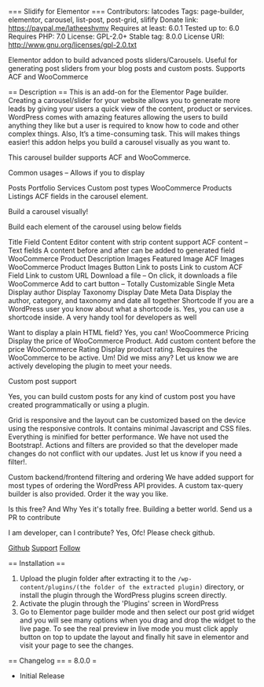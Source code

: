 === Slidify for Elementor ===
Contributors: latcodes
Tags: page-builder, elementor, carousel, list-post, post-grid, slifify
Donate link: https://paypal.me/latheeshvmv
Requires at least: 6.0.1
Tested up to: 6.0
Requires PHP: 7.0
License: GPL-2.0+
Stable tag: 8.0.0
License URI: http://www.gnu.org/licenses/gpl-2.0.txt

Elementor addon to build advanced posts sliders/Carousels. Useful for generating post sliders from your blog posts and custom posts. Supports ACF and WooCommerce

== Description ==
This is an add-on for the Elementor Page builder. Creating a carousel/slider for your website allows you to generate more leads by giving your users a quick view of the content, product or services. WordPress comes with amazing features allowing the users to build anything they like but a user is required to know how to code and other complex things. Also, It’s a time-consuming task. This will makes things easier! this addon helps you build a carousel visually as you want to. 

This carousel builder supports ACF and WooCommerce.

Common usages – Allows if you to display

Posts
Portfolio
Services
Custom post types
WooCommerce Products
Listings
ACF fields in the carousel element.

Build a carousel visually!

Build each element of the carousel using below fields

Title Field
Content 
Editor content with strip content support
ACF content – Text fields
A content before and after can be added to generated field
WooCommerce Product Description 
Images
Featured Image
ACF Images
WooCommerce Product Images
Button
Link to posts
Link to custom ACF Field
Link to custom URL
Download a file – On click, it downloads a file
WooCommerce Add to cart button – Totally Customizable
Single Meta
Display author
Display Taxonomy
Display Date
Meta Data
Display the author, category, and taxonomy and date all together
Shortcode
If you are a WordPress user you know about what a shortcode is. Yes, you can use a shortcode inside. A very handy tool for developers as well

Want to display a plain HTML field? Yes, you can!
WooCoommerce Pricing 
Display the price of WooCommerce Product.
Add custom content before the price
WooCommerce Rating
Display product rating. Requires the WooCommerce to be active.
Um! Did we miss any? Let us know we are actively developing the plugin to meet your needs.

Custom post support

Yes, you can build custom posts for any kind of custom post you have created programmatically or using a plugin.

Grid is responsive and the layout can be customized based on the device using the responsive controls. It contains minimal Javascript and CSS files. Everything is minified for better performance. We have not used the Bootstrap!. Actions and filters are provided so that the developer made changes do not conflict with our updates. Just let us know if you need a filter!.

Custom backend/frontend filtering and ordering
We have added support for most types of ordering the WordPress API provides. A custom tax-query builder is also provided. Order it the way you like. 

Is this free? And Why
Yes it's totally free. Building a better world. Send us a PR to contribute

I am developer, can I contribute?
Yes, Ofc! Please check github.

[Github](https://github.com/LatCodes/Slidify-for-Elementor)
[Support](https://github.com/LatCodes/Slidify-for-Elementor/issues)
[Follow](https://twitter.com/latgamedev)

== Installation ==
1. Upload the plugin folder after extracting it to the `/wp-content/plugins/(the folder of the extracted plugin)` directory, or install the plugin through the WordPress plugins screen directly.
2. Activate the plugin through the \'Plugins\' screen in WordPress
3. Go to Elementor page builder mode and then select our post grid widget and you will see many options when you drag and drop the widget to the live page. To see the real preview in live mode you must click apply button on top to update the layout and finally hit save in elementor and visit your page to see the changes.

== Changelog ==
= 8.0.0 =
* Initial Release
